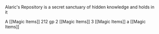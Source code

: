 Alaric's Repository is a secret sanctuary of hidden knowledge and holds in it 

A [[Magic Items]]
212 gp
2 [[Magic Items]]
3 [[Magic Items]]
a [[Magic Items]]
